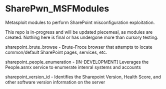 # SharePwn_MSFModules
Metasploit modules to perform SharePoint misconfiguration exploitation.

This repo is in-progress and will be updated piecemeal, as modules are created.
Nothing here is final or has undergone more than cursory testing.

sharepoint_brute_browse - Brute-Froce browser that attempts to locate common/default SharePoint pages, services, etc.

sharepoint_people_enumeration - [IN-DEVELOPMENT] Leverages the People.asmx service to enumerate intenral systems and accounts

sharepoint_version_id - Identifies the Sharepoint Version, Health Score, and other software version information on the server


